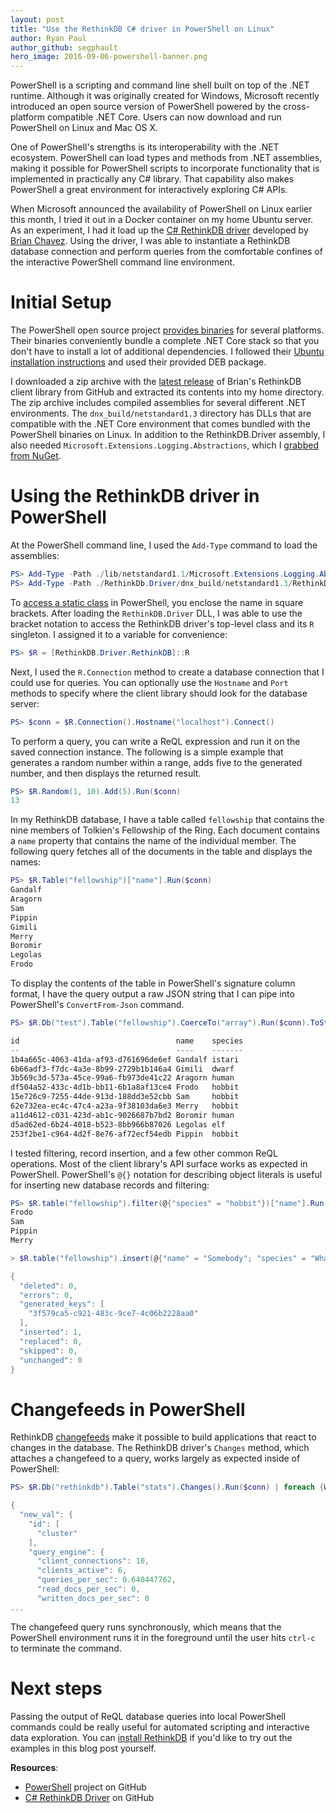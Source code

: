 ```yaml
---
layout: post
title: "Use the RethinkDB C# driver in PowerShell on Linux"
author: Ryan Paul
author_github: segphault
hero_image: 2016-09-06-powershell-banner.png
---
```


PowerShell is a scripting and command line shell built on top of the .NET
runtime. Although it was originally created for Windows, Microsoft recently
introduced an open source version of PowerShell powered by the cross-platform
compatible .NET Core. Users can now download and run PowerShell on Linux and Mac
OS X.

One of PowerShell's strengths is its interoperability with the .NET ecosystem.
PowerShell can load types and methods from .NET assemblies, making it possible
for PowerShell scripts to incorporate functionality that is implemented in
practically any C# library. That capability also makes PowerShell a great
environment for interactively exploring C# APIs.

When Microsoft announced the availability of PowerShell on Linux earlier this
month, I tried it out in a Docker container on my home Ubuntu server. As an
experiment, I had it load up the [C# RethinkDB driver][] developed by
[Brian Chavez][]. Using the driver, I was able to instantiate a RethinkDB
database connection and perform queries from the comfortable confines of the
interactive PowerShell command line environment.

<!--more-->

# Initial Setup

The PowerShell open source project [provides binaries][releases] for several
platforms. Their binaries conveniently bundle a complete .NET Core stack so that
you don't have to install a lot of additional dependencies. I followed their
[Ubuntu installation instructions][ubuntu-install] and used their provided DEB
package.

I downloaded a zip archive with the [latest release][] of Brian's RethinkDB
client library from GitHub and extracted its contents into my home directory.
The zip archive includes compiled assemblies for several different .NET
environments. The `dnx_build/netstandard1.3` directory has DLLs that are
compatible with the .NET Core environment that comes bundled with the PowerShell
binaries on Linux. In addition to the RethinkDB.Driver assembly, I also needed
`Microsoft.Extensions.Logging.Abstractions`, which I
[grabbed from NuGet][logging].

# Using the RethinkDB driver in PowerShell

At the PowerShell command line, I used the `Add-Type` command to load the
assemblies:

```powershell
PS> Add-Type -Path ./lib/netstandard1.1/Microsoft.Extensions.Logging.Abstractions.dll
PS> Add-Type -Path ./RethinkDb.Driver/dnx_build/netstandard1.3/RethinkDb.Driver.dll
```

To [access a static class][] in PowerShell, you enclose the name in square
brackets. After loading the `RethinkDB.Driver` DLL, I was able to use the
bracket notation to access the RethinkDB driver's top-level class and its `R`
singleton. I assigned it to a variable for convenience:

```powershell
PS> $R = [RethinkDB.Driver.RethinkDB]::R
```

Next, I used the `R.Connection` method to create a database connection that I
could use for queries. You can optionally use the `Hostname` and `Port` methods
to specify where the client library should look for the database server:

```powershell
PS> $conn = $R.Connection().Hostname("localhost").Connect()
```

To perform a query, you can write a ReQL expression and run it on the saved
connection instance. The following is a simple example that generates a random
number within a range, adds five to the generated number, and then displays the
returned result.

```powershell
PS> $R.Random(1, 10).Add(5).Run($conn)
13
```

In my RethinkDB database, I have a table called `fellowship` that contains the
nine members of Tolkien's Fellowship of the Ring. Each document contains a
`name` property that contains the name of the individual member. The following
query fetches all of the documents in the table and displays the names:

```powershell
PS> $R.Table("fellowship")["name"].Run($conn)
Gandalf
Aragorn
Sam
Pippin
Gimili
Merry
Boromir
Legolas
Frodo
```

To display the contents of the table in PowerShell's signature column format, I
have the query output a raw JSON string that I can pipe into PowerShell's
`ConvertFrom-Json` command.

```powershell
PS> $R.Db("test").Table("fellowship").CoerceTo("array").Run($conn).ToString() | ConvertFrom-Json

id                                   name    species
--                                   ----    -------
1b4a665c-4063-41da-af93-d761696de6ef Gandalf istari
6b66adf3-f7dc-4a3e-8b99-2729b1b146a4 Gimili  dwarf  
3b569c3d-573a-45ce-99a6-fb973de41c22 Aragorn human  
df504a52-433c-4d1b-bb11-6b1a8af13ce4 Frodo   hobbit
15e726c9-7255-44de-913d-188dd3e52cbb Sam     hobbit
62e732ea-ec4c-47c4-a23a-9f38103da6e3 Merry   hobbit
a11d4612-c031-423d-ab1c-9026687b7bd2 Boromir human  
d5ad62ed-6b24-4018-b523-8bb966b87026 Legolas elf    
253f2be1-c964-4d2f-8e76-af72ecf54edb Pippin  hobbit
```


I tested filtering, record insertion, and a few other common ReQL operations.
Most of the client library's API surface works as expected in PowerShell.
PowerShell's `@{}` notation for describing object literals is useful for
inserting new database records and filtering:

```powershell
PS> $R.table("fellowship").filter(@{"species" = "hobbit"})["name"].Run($conn)
Frodo
Sam
Pippin
Merry

> $R.table("fellowship").insert(@{"name" = "Somebody"; "species" = "Whatever"}).Run($conn).toString()

{
  "deleted": 0,
  "errors": 0,
  "generated_keys": [
    "3f579ca5-c921-483c-9ce7-4c06b2228aa0"
  ],
  "inserted": 1,
  "replaced": 0,
  "skipped": 0,
  "unchanged": 0
}
```

# Changefeeds in PowerShell

RethinkDB [changefeeds][] make it possible to build applications that react to
changes in the database. The RethinkDB driver's `Changes` method, which attaches
a changefeed to a query, works largely as expected inside of PowerShell:

```powershell
PS> $R.Db("rethinkdb").Table("stats").Changes().Run($conn) | foreach {Write-Host $_.toString()}

{
  "new_val": {
    "id": [
      "cluster"
    ],
    "query_engine": {
      "client_connections": 10,
      "clients_active": 6,
      "queries_per_sec": 0.640447762,
      "read_docs_per_sec": 0,
      "written_docs_per_sec": 0
...
```

The changefeed query runs synchronously, which means that the PowerShell
environment runs it in the foreground until the user hits `ctrl-c` to terminate
the command.

# Next steps

Passing the output of ReQL database queries into local PowerShell commands could
be really useful for automated scripting and interactive data exploration. You
can [install RethinkDB][] if you'd like to try out the examples in this blog
post yourself.

**Resources**:

* [PowerShell][] project on GitHub
* [C# RethinkDB Driver][] on GitHub


[Brian Chavez]: https://github.com/bchavez
[C# RethinkDB Driver]: https://github.com/bchavez/RethinkDb.Driver
[ubuntu-install]: https://github.com/PowerShell/PowerShell/blob/master/docs/installation/linux.md#ubuntu-1604
[releases]: https://github.com/PowerShell/PowerShell/releases
[latest release]: https://github.com/bchavez/RethinkDb.Driver/releases
[logging]: https://www.nuget.org/packages/Microsoft.Extensions.Logging.Abstractions/
[access a static class]: https://msdn.microsoft.com/en-us/powershell/scripting/getting-started/cookbooks/using-static-classes-and-methods
[changefeeds]: /docs/changefeeds/
[install RethinkDB]: /docs/install/windows/
[PowerShell]: https://github.com/PowerShell/PowerShell

